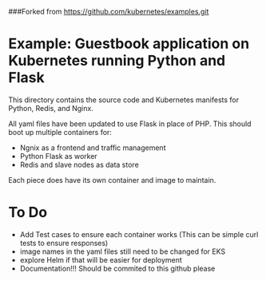 ###Forked from  https://github.com/kubernetes/examples.git
 
# Example: Guestbook application on Kubernetes running Python and Flask

This directory contains the source code and Kubernetes manifests for Python, Redis, and Nginx.

All yaml files have been updated to use Flask in place of PHP. This should boot up multiple containers for:
- Ngnix as a frontend and traffic management
- Python Flask as worker
- Redis and slave nodes as data store

Each piece does have its own container and image to maintain.
  
# To Do
- Add Test cases to ensure each container works (This can be simple curl tests to ensure responses)
- image names in the yaml files still need to be changed for EKS
- explore Helm if that will be easier for deployment
- Documentation!!! Should be commited to this github please



